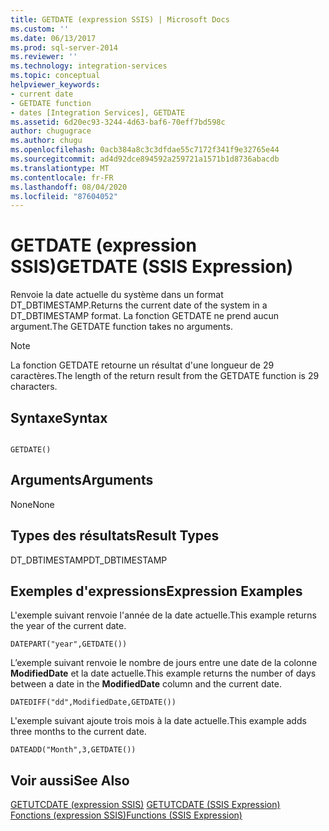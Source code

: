 ```yaml
---
title: GETDATE (expression SSIS) | Microsoft Docs
ms.custom: ''
ms.date: 06/13/2017
ms.prod: sql-server-2014
ms.reviewer: ''
ms.technology: integration-services
ms.topic: conceptual
helpviewer_keywords:
- current date
- GETDATE function
- dates [Integration Services], GETDATE
ms.assetid: 6d20ec93-3244-4d63-baf6-70eff7bd598c
author: chugugrace
ms.author: chugu
ms.openlocfilehash: 0acb384a8c3c3dfdae55c7172f341f9e32765e44
ms.sourcegitcommit: ad4d92dce894592a259721a1571b1d8736abacdb
ms.translationtype: MT
ms.contentlocale: fr-FR
ms.lasthandoff: 08/04/2020
ms.locfileid: "87604052"
---
```

# <a name="getdate-ssis-expression"></a><span data-ttu-id="1ca01-102">GETDATE (expression SSIS)</span><span class="sxs-lookup"><span data-stu-id="1ca01-102">GETDATE (SSIS Expression)</span></span>
  <span data-ttu-id="1ca01-103">Renvoie la date actuelle du système dans un format DT_DBTIMESTAMP.</span><span class="sxs-lookup"><span data-stu-id="1ca01-103">Returns the current date of the system in a DT_DBTIMESTAMP format.</span></span> <span data-ttu-id="1ca01-104">La fonction GETDATE ne prend aucun argument.</span><span class="sxs-lookup"><span data-stu-id="1ca01-104">The GETDATE function takes no arguments.</span></span>  
  
> [!NOTE]  
>  <span data-ttu-id="1ca01-105">La fonction GETDATE retourne un résultat d'une longueur de 29 caractères.</span><span class="sxs-lookup"><span data-stu-id="1ca01-105">The length of the return result from the GETDATE function is 29 characters.</span></span>  
  
## <a name="syntax"></a><span data-ttu-id="1ca01-106">Syntaxe</span><span class="sxs-lookup"><span data-stu-id="1ca01-106">Syntax</span></span>  
  
```  
  
GETDATE()  
```  
  
## <a name="arguments"></a><span data-ttu-id="1ca01-107">Arguments</span><span class="sxs-lookup"><span data-stu-id="1ca01-107">Arguments</span></span>  
 <span data-ttu-id="1ca01-108">None</span><span class="sxs-lookup"><span data-stu-id="1ca01-108">None</span></span>  
  
## <a name="result-types"></a><span data-ttu-id="1ca01-109">Types des résultats</span><span class="sxs-lookup"><span data-stu-id="1ca01-109">Result Types</span></span>  
 <span data-ttu-id="1ca01-110">DT_DBTIMESTAMP</span><span class="sxs-lookup"><span data-stu-id="1ca01-110">DT_DBTIMESTAMP</span></span>  
  
## <a name="expression-examples"></a><span data-ttu-id="1ca01-111">Exemples d'expressions</span><span class="sxs-lookup"><span data-stu-id="1ca01-111">Expression Examples</span></span>  
 <span data-ttu-id="1ca01-112">L'exemple suivant renvoie l'année de la date actuelle.</span><span class="sxs-lookup"><span data-stu-id="1ca01-112">This example returns the year of the current date.</span></span>  
  
```  
DATEPART("year",GETDATE())  
```  
  
 <span data-ttu-id="1ca01-113">L’exemple suivant renvoie le nombre de jours entre une date de la colonne **ModifiedDate** et la date actuelle.</span><span class="sxs-lookup"><span data-stu-id="1ca01-113">This example returns the number of days between a date in the **ModifiedDate** column and the current date.</span></span>  
  
```  
DATEDIFF("dd",ModifiedDate,GETDATE())  
```  
  
 <span data-ttu-id="1ca01-114">L'exemple suivant ajoute trois mois à la date actuelle.</span><span class="sxs-lookup"><span data-stu-id="1ca01-114">This example adds three months to the current date.</span></span>  
  
```  
DATEADD("Month",3,GETDATE())  
```  
  
## <a name="see-also"></a><span data-ttu-id="1ca01-115">Voir aussi</span><span class="sxs-lookup"><span data-stu-id="1ca01-115">See Also</span></span>  
 <span data-ttu-id="1ca01-116">[GETUTCDATE &#40;expression SSIS&#41;](getutcdate-ssis-expression.md) </span><span class="sxs-lookup"><span data-stu-id="1ca01-116">[GETUTCDATE &#40;SSIS Expression&#41;](getutcdate-ssis-expression.md) </span></span>  
 [<span data-ttu-id="1ca01-117">Fonctions &#40;expression SSIS&#41;</span><span class="sxs-lookup"><span data-stu-id="1ca01-117">Functions &#40;SSIS Expression&#41;</span></span>](functions-ssis-expression.md)  
  
  
